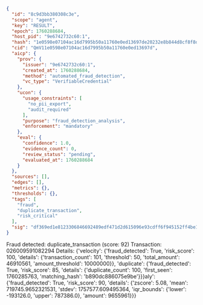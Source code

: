 ```json
{
  "id": "8c9d3bb380308c3e",
  "scope": "agent",
  "key": "RESULT",
  "epoch": 1760288684,
  "host_pid": "9e6742732c60:1",
  "hash": "1e0598e07104ac16d7995b50a11760e0ed13697de20232e8b844d8cf8f8d028d",
  "cid": "QmV11e0598e07104ac16d7995b50a11760e0ed13697d",
  "aicp": {
    "prov": {
      "issuer": "9e6742732c60:1",
      "created_at": 1760288684,
      "method": "automated_fraud_detection",
      "vc_type": "VerifiableCredential"
    },
    "ucon": {
      "usage_constraints": [
        "no_pii_export",
        "audit_required"
      ],
      "purpose": "fraud_detection_analysis",
      "enforcement": "mandatory"
    },
    "eval": {
      "confidence": 1.0,
      "evidence_count": 0,
      "review_status": "pending",
      "evaluated_at": 1760288684
    }
  },
  "sources": [],
  "edges": [],
  "metrics": {},
  "thresholds": {},
  "tags": [
    "fraud",
    "duplicate_transaction",
    "risk_critical"
  ],
  "sig": "df369ed1e8123306846692489edf471d2d615096e93cdff6f945152ff4be1421"
}
```

Fraud detected: duplicate_transaction (score: 92)
Transaction: 026009591082294
Details: {'velocity': {'fraud_detected': True, 'risk_score': 100, 'details': {'transaction_count': 101, 'threshold': 50, 'total_amount': 46910561, 'amount_threshold': 10000000}}, 'duplicate': {'fraud_detected': True, 'risk_score': 85, 'details': {'duplicate_count': 100, 'first_seen': 1760285763, 'matching_hash': 'b890dc886075e9be'}}}aly': {'fraud_detected': True, 'risk_score': 90, 'details': {'zscore': 5.08, 'mean': 719745.9652321531, 'stdev': 1757577.609495364, 'iqr_bounds': {'lower': -193126.0, 'upper': 787386.0}, 'amount': 9655961}}}